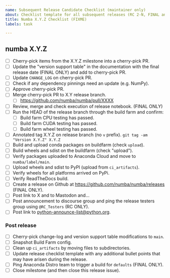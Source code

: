 ```yaml
---
name: Subsequent Release Candidate Checklist (maintainer only)
about: Checklist template for all subsequent releases (RC 2-N, FINAL and PATCH) of every series
title: Numba X.Y.Z Checklist (FIXME)
labels: task

---
```



## numba X.Y.Z

* [ ] Cherry-pick items from the X.Y.Z milestone into a cherry-pick PR.
* [ ] Update the "version support table" in the documentation with the final
  release date (FINAL ONLY) and add to cherry-pick PR.
* [ ] Update `CHANGE_LOG` on cherry-pick PR.
* [ ] Check if any dependency pinnings need an update (e.g. NumPy).
* [ ] Approve cherry-pick PR.
* [ ] Merge cherry-pick PR to X.Y release branch.
  * [ ] https://github.com/numba/numba/pull/XXXX
* [ ] Review, merge and check execution of release notebook. (FINAL ONLY)
* [ ] Run the HEAD of the release branch through the build farm and confirm:
  * [ ] Build farm CPU testing has passed.
  * [ ] Build farm CUDA testing has passed.
  * [ ] Build farm wheel testing has passed.
* [ ] Annotated tag X.Y.Z on release branch (no `v` prefix).
  `git tag -am "Version X.Y.Z" X.Y.Z`
* [ ] Build and upload conda packages on buildfarm (check `upload`).
* [ ] Build wheels and sdist on the buildfarm (check "upload").
* [ ] Verify packages uploaded to Anaconda Cloud and move to
  `numba/label/main`.
* [ ] Upload wheels and sdist to PyPI (upload from `ci_artifacts`).
* [ ] Verify wheels for all platforms arrived on PyPi.
* [ ] Verify ReadTheDocs build.
* [ ] Create a release on Github at https://github.com/numba/numba/releases (FINAL ONLY).
* [ ] Post link to X and to Mastodon and...
* [ ] Post announcement to discourse group and ping the release testers group
  using `@RC_Testers` (RC ONLY).
* [ ] Post link to python-announce-list@python.org.

### Post release

* [ ] Cherry-pick change-log and version support table modifications to `main`.
* [ ] Snapshot Build Farm config.
* [ ] Clean up `ci_artifacts` by moving files to subdirectories.
* [ ] Update release checklist template with any additional bullet points that
      may have arisen during the release.
* [ ] Ping Anaconda Distro team to trigger a build for `defaults` (FINAL ONLY).
* [ ] Close milestone (and then close this release issue).
